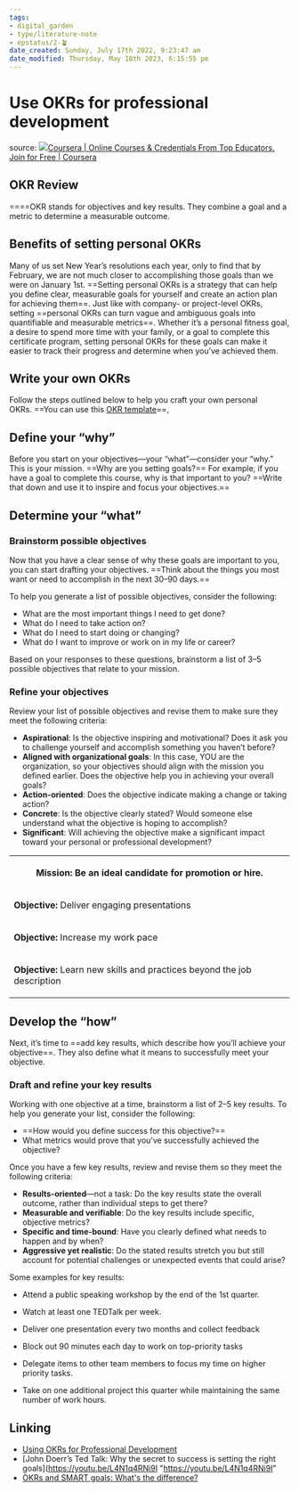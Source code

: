 ```yaml
---
tags: 
- digital_garden
- type/literature-note
- epstatus/2-🪴
date_created: Sunday, July 17th 2022, 9:23:47 am
date_modified: Thursday, May 18th 2023, 6:15:55 pm
---
```

# Use OKRs for professional development


source: [![](https://d3njjcbhbojbot.cloudfront.net/web/images/favicons/favicon-v2-16x16.png)Coursera | Online Courses & Credentials From Top Educators. Join for Free | Coursera](https://www.coursera.org/learn/project-planning-google/supplement/2UQow/okrs-for-personal-and-professional-development)

## **OKR Review**

====OKR stands for objectives and key results. They combine a goal and a metric to determine a measurable outcome. 

## **Benefits of setting personal OKRs**

Many of us set New Year’s resolutions each year, only to find that by February, we are not much closer to accomplishing those goals than we were on January 1st. ==Setting personal OKRs is a strategy that can help you define clear, measurable goals for yourself and create an action plan for achieving them==. Just like with company- or project-level OKRs, setting ==personal OKRs can turn vague and ambiguous goals into quantifiable and measurable metrics==. Whether it’s a personal fitness goal, a desire to spend more time with your family, or a goal to complete this certificate program, setting personal OKRs for these goals can make it easier to track their progress and determine when you’ve achieved them. 

## **Write your own OKRs**

Follow the steps outlined below to help you craft your own personal OKRs. ==You can use this [OKR template](https://docs.google.com/document/d/1jRK5I_uI92hJG5efVYlY33ZrExtcx9KMkgWWVQNipKc/template/preview?resourcekey=0--0jhg573V_kexTynrd2U6g "https://docs.google.com/document/d/1jRK5I_uI92hJG5efVYlY33ZrExtcx9KMkgWWVQNipKc/template/preview?resourcekey=0--0jhg573V_kexTynrd2U6g")==, 

## **Define your “why”**

Before you start on your objectives—your “what”—consider your “why.” This is your mission. ==Why are you setting goals?== For example, if you have a goal to complete this course, why is that important to you? ==Write that down and use it to inspire and focus your objectives.==

## **Determine your “what”**

### Brainstorm possible objectives

Now that you have a clear sense of why these goals are important to you, you can start drafting your objectives. ==Think about the things you most want or need to accomplish in the next 30–90 days.== 

To help you generate a list of possible objectives, consider the following:

-   What are the most important things I need to get done?
-   What do I need to take action on? 
-   What do I need to start doing or changing?
-   What do I want to improve or work on in my life or career?

Based on your responses to these questions, brainstorm a list of 3–5 possible objectives that relate to your mission.

### Refine your objectives

Review your list of possible objectives and revise them to make sure they meet the following criteria:

-   **Aspirational**: Is the objective inspiring and motivational? Does it ask you to challenge yourself and accomplish something you haven’t before?
-   **Aligned with organizational goals**: In this case, YOU are the organization, so your objectives should align with the mission you defined earlier. Does the objective help you in achieving your overall goals?
-   **Action-oriented**: Does the objective indicate making a change or taking action?
-   **Concrete**: Is the objective clearly stated? Would someone else understand what the objective is hoping to accomplish?
-   **Significant**: Will achieving the objective make a significant impact toward your personal or professional development?
    
<table data-number-column="false"><colgroup><col></colgroup><tbody><tr><th rowspan="1" colspan="1" colorname="" data-colwidth="680" aria-sort="none"><div role="button" tabindex="0" aria-disabled="false"><p data-renderer-start-pos="3339"><strong data-renderer-mark="true">Mission:</strong> Be an ideal candidate for promotion or hire.</p></div></th></tr><tr><td rowspan="1" colspan="1" colorname="" data-colwidth="680"><p data-renderer-start-pos="3398"><strong data-renderer-mark="true">Objective: </strong>Deliver engaging presentations</p></td></tr><tr><td rowspan="1" colspan="1" colorname="" data-colwidth="680"><p data-renderer-start-pos="3445"><strong data-renderer-mark="true">Objective: </strong>Increase my work pace</p></td></tr><tr><td rowspan="1" colspan="1" colorname="" data-colwidth="680"><p data-renderer-start-pos="3483"><strong data-renderer-mark="true">Objective: </strong>Learn new skills and practices beyond the job description</p></td></tr></tbody></table>

## **Develop the “how”**

Next, it’s time to ==add key results, which describe how you’ll achieve your objective==. They also define what it means to successfully meet your objective. 

### Draft and refine your key results

Working with one objective at a time, brainstorm a list of 2–5 key results. To help you generate your list, consider the following:
-   ==How would you define success for this objective?==    
-   What metrics would prove that you’ve successfully achieved the objective?
    

Once you have a few key results, review and revise them so they meet the following criteria:

-   **Results-oriented**—not a task: Do the key results state the overall outcome, rather than individual steps to get there?
-   **Measurable and verifiable**: Do the key results include specific, objective metrics?
-   **Specific and time-bound**: Have you clearly defined what needs to happen and by when?
-   **Aggressive yet realistic**: Do the stated results stretch you but still account for potential challenges or unexpected events that could arise?

Some examples for key results:
+ Attend a public speaking workshop by the end of the 1st quarter.
+ Watch at least one TEDTalk per week.
+ Deliver one presentation every two months and collect feedback

+ Block out 90 minutes each day to work on top-priority tasks
+ Delegate items to other team members to focus my time on higher priority tasks.
+ Take on one additional project this quarter while maintaining the same number of work hours.

## Linking
-   [Using OKRs for Professional Development](https://www.whatmatters.com/articles/professional-development-okr-examples/ "https://www.whatmatters.com/articles/professional-development-okr-examples/")
-   [John Doerr’s Ted Talk: Why the secret to success is setting the right goals](https://youtu.be/L4N1q4RNi9I "https://youtu.be/L4N1q4RNi9I"
-   [OKRs and SMART goals: What's the difference?](https://www.whatmatters.com/resources/okrs-smart-goals-difference-between/ "https://www.whatmatters.com/resources/okrs-smart-goals-difference-between/")